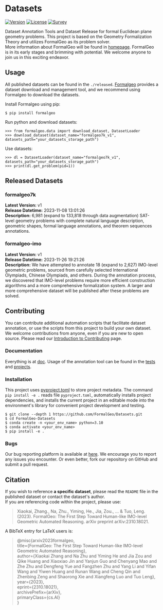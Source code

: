 # Datasets

[![Version](https://img.shields.io/badge/Version-0.0.1-brightgreen)](https://github.com/FormalGeo/Datasets)
[![License](https://img.shields.io/badge/License-MIT-green)](https://opensource.org/licenses/MIT)
[![Survey](https://img.shields.io/badge/Survey-FormalGeo-blue)](https://github.com/FormalGeo/FormalGeo)

Dataset Annotation Tools and Dataset Release for formal Euclidean plane geometry problems. This project is based on
the Geometry Formalization Theory and utilizes FormalGeo as its problem solver.  
More information about FormalGeo will be found in [homepage](https://formalgeo.github.io/). FormalGeo is in its early
stages and brimming with potential. We welcome anyone to join us in this exciting endeavor.

## Usage

All published datasets can be found in the `./released`. [Formalgeo](https://github.com/FormalGeo/FormalGeo) provides a
dataset download and management tool, and we recommend using Formalgeo to download the datasets.

Install Formalgeo using pip:

    $ pip install formalgeo

Run python and download datasets:

    >>> from formalgeo.data import download_dataset, DatasetLoader
    >>> download_dataset(dataset_name="formalgeo7k_v1", datasets_path="your_datasets_storage_path")

Use datasets:

    >>> dl = DatasetLoader(dataset_name="formalgeo7k_v1", datasets_path="your_datasets_storage_path")
    >>> print(dl.get_problem(pid=1))

## Released Datasets

### formalgeo7k

**Latest Version:** v1  
**Release Datetime:** 2023-11-08 13:01:26  
**Description:** 6,981 (expand to 133,818 through data augmentation) SAT-level geometry problems with complete natural
language description, geometric shapes, formal language annotations, and theorem sequences annotations.

### formalgeo-imo

**Latest Version:** v1  
**Release Datetime:** 2023-11-26 19:21:26  
**Description:** We have attempted to annotate 18 (expand to 2,627) IMO-level geometric problems, sourced from carefully
selected International Olympiads, Chinese Olympiads, and others. During the annotation process, we discovered that
IMO-level problems require more efficient construction algorithms and a more comprehensive formalization system. A
larger and more comprehensive dataset will be published after these problems are solved.

## Contributing

You can contribute additional automation scripts that facilitate dataset annotation, or use the scripts from this
project to build your own dataset.  
We welcome contributions from anyone, even if you are new to open source. Please read
our [Introduction to Contributing](./doc/contributing.md) page.

### Documentation

Everything is at [doc](./doc/doc.md). Usage of the annotation tool can be found in the [tests](./tests)
and [projects](./projects).

### Installation

This project uses [pyproject.toml](https://packaging.python.org/en/latest/specifications/declaring-project-metadata) to
store project metadata. The command `pip install -e .` reads file `pyproject.toml`, automatically installs project
dependencies, and installs the current project in an editable mode into the environment's library for convenient
project development and testing.

    $ git clone --depth 1 https://github.com/FormalGeo/Datasets.git
    $ cd FormalGeo-Datasets
    $ conda create -n <your_env_name> python=3.10
    $ conda activate <your_env_name>
    $ pip install -e .

### Bugs

Our bug reporting platform is available at [here](https://github.com/FormalGeo/Datasets/issues). We encourage
you to report any issues you encounter. Or even better, fork our repository on GitHub and submit a pull request.

## Citation

If you wish to reference **a specific dataset**, please read the `README` file in the published dataset or contact the
dataset's author.  
If you are referencing code within the project, please use:
> Xiaokai, Zhang., Na, Zhu., Yiming, He., Jia, Zou., ... & Tuo, Leng. (2023). FormalGeo: The First Step Toward
> Human-like IMO-level Geometric Automated Reasoning. arXiv preprint arXiv:2310.18021.

A BibTeX entry for LaTeX users is:
> @misc{arxiv2023formalgeo,  
> title={FormalGeo: The First Step Toward Human-like IMO-level Geometric Automated Reasoning},  
> author={Xiaokai Zhang and Na Zhu and Yiming He and Jia Zou and Qike Huang and Xiaoxiao Jin and Yanjun Guo and Chenyang
> Mao and Zhe Zhu and Dengfeng Yue and Fangzhen Zhu and Yang Li and Yifan Wang and Yiwen Huang and Runan Wang and Cheng
> Qin and Zhenbing Zeng and Shaorong Xie and Xiangfeng Luo and Tuo Leng},  
> year={2023},  
> eprint={2310.18021},  
> archivePrefix={arXiv},  
> primaryClass={cs.AI}  
> }